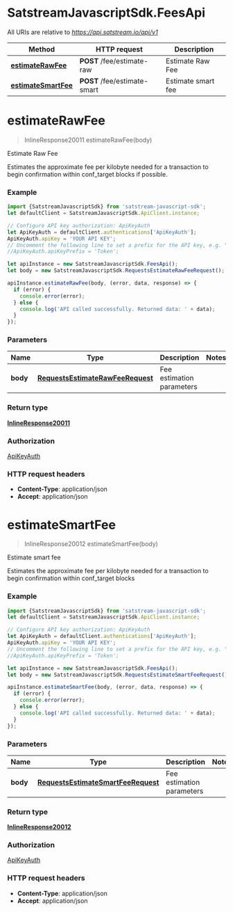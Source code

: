# SatstreamJavascriptSdk.FeesApi

All URIs are relative to *https://api.satstream.io/api/v1*

Method | HTTP request | Description
------------- | ------------- | -------------
[**estimateRawFee**](FeesApi.md#estimateRawFee) | **POST** /fee/estimate-raw | Estimate Raw Fee
[**estimateSmartFee**](FeesApi.md#estimateSmartFee) | **POST** /fee/estimate-smart | Estimate smart fee

<a name="estimateRawFee"></a>
# **estimateRawFee**
> InlineResponse20011 estimateRawFee(body)

Estimate Raw Fee

Estimates the approximate fee per kilobyte needed for a transaction to begin confirmation within conf_target blocks if possible.

### Example
```javascript
import {SatstreamJavascriptSdk} from 'satstream-javascript-sdk';
let defaultClient = SatstreamJavascriptSdk.ApiClient.instance;

// Configure API key authorization: ApiKeyAuth
let ApiKeyAuth = defaultClient.authentications['ApiKeyAuth'];
ApiKeyAuth.apiKey = 'YOUR API KEY';
// Uncomment the following line to set a prefix for the API key, e.g. "Token" (defaults to null)
//ApiKeyAuth.apiKeyPrefix = 'Token';

let apiInstance = new SatstreamJavascriptSdk.FeesApi();
let body = new SatstreamJavascriptSdk.RequestsEstimateRawFeeRequest(); // RequestsEstimateRawFeeRequest | Fee estimation parameters

apiInstance.estimateRawFee(body, (error, data, response) => {
  if (error) {
    console.error(error);
  } else {
    console.log('API called successfully. Returned data: ' + data);
  }
});
```

### Parameters

Name | Type | Description  | Notes
------------- | ------------- | ------------- | -------------
 **body** | [**RequestsEstimateRawFeeRequest**](RequestsEstimateRawFeeRequest.md)| Fee estimation parameters | 

### Return type

[**InlineResponse20011**](InlineResponse20011.md)

### Authorization

[ApiKeyAuth](../README.md#ApiKeyAuth)

### HTTP request headers

 - **Content-Type**: application/json
 - **Accept**: application/json

<a name="estimateSmartFee"></a>
# **estimateSmartFee**
> InlineResponse20012 estimateSmartFee(body)

Estimate smart fee

Estimates the approximate fee per kilobyte needed for a transaction to begin confirmation within conf_target blocks

### Example
```javascript
import {SatstreamJavascriptSdk} from 'satstream-javascript-sdk';
let defaultClient = SatstreamJavascriptSdk.ApiClient.instance;

// Configure API key authorization: ApiKeyAuth
let ApiKeyAuth = defaultClient.authentications['ApiKeyAuth'];
ApiKeyAuth.apiKey = 'YOUR API KEY';
// Uncomment the following line to set a prefix for the API key, e.g. "Token" (defaults to null)
//ApiKeyAuth.apiKeyPrefix = 'Token';

let apiInstance = new SatstreamJavascriptSdk.FeesApi();
let body = new SatstreamJavascriptSdk.RequestsEstimateSmartFeeRequest(); // RequestsEstimateSmartFeeRequest | Fee estimation parameters

apiInstance.estimateSmartFee(body, (error, data, response) => {
  if (error) {
    console.error(error);
  } else {
    console.log('API called successfully. Returned data: ' + data);
  }
});
```

### Parameters

Name | Type | Description  | Notes
------------- | ------------- | ------------- | -------------
 **body** | [**RequestsEstimateSmartFeeRequest**](RequestsEstimateSmartFeeRequest.md)| Fee estimation parameters | 

### Return type

[**InlineResponse20012**](InlineResponse20012.md)

### Authorization

[ApiKeyAuth](../README.md#ApiKeyAuth)

### HTTP request headers

 - **Content-Type**: application/json
 - **Accept**: application/json

